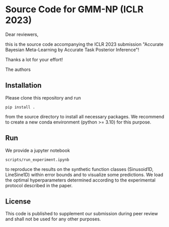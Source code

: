 # Source Code for GMM-NP (ICLR 2023)
Dear reviewers, 

this is the source code accompanying the ICLR 2023 submission
"Accurate Bayesian Meta-Learning by Accurate Task Posterior Inference"!

Thanks a lot for your effort!

The authors

## Installation
Please clone this repository and run

```pip install .```

from the source directory to install all necessary packages. We recommend to create a new conda environment (python >= 3.10) for this purpose.

## Run
We provide a jupyter notebook 

```scripts/run_experiment.ipynb```

to reproduce the results on the synthetic function classes (Sinusoid1D, LineSine1D) within error bounds and to visualize some predictions. We load the optimal hyperparameters determined according to the experimental protocol described in the paper.

## License
This code is published to supplement our submission during peer review and shall not be used for any other purposes.
